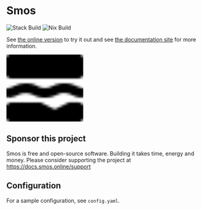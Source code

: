 # Smos

![Stack Build](https://github.com/NorfairKing/smos/workflows/Stack%20Build/badge.svg)
![Nix Build](https://github.com/NorfairKing/smos/workflows/Nix%20Build/badge.svg)

See [the online version](https://smos.online) to try it out and see [the documentation site](https://docs.smos.online) for more information.

<img src="smos-docs-site/content/assets/logo.svg" width="200" alt="logo"/>

## Sponsor this project

Smos is free and open-source software.
Building it takes time, energy and money.
Please consider supporting the project at https://docs.smos.online/support

## Configuration

For a sample configuration, see `config.yaml`.



